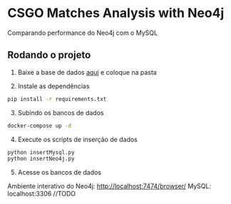 # CSGO Matches Analysis with Neo4j

Comparando performance do Neo4j com o MySQL

## Rodando o projeto

1. Baixe a base de dados [aqui](https://www.kaggle.com/datasets/mateusdmachado/csgo-professional-matches) e coloque na pasta

2. Instale as dependências

```bash
pip install -r requirements.txt
```

3. Subindo os bancos de dados

```bash
docker-compose up -d
```

4. Execute os scripts de inserção de dados

```bash
python insertMysql.py
python insertNeo4j.py
```

5. Acesse os bancos de dados

Ambiente interativo do Neo4j: [http://localhost:7474/browser/](http://localhost:7474/browser/)
MySQL: localhost:3306 //TODO